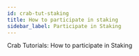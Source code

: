 ```yaml
---
id: crab-tut-staking
title: How to participate in staking
sidebar_label: Participate in Staking
---
```


Crab Tutorials: How to participate in Staking